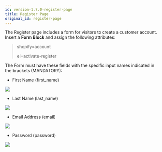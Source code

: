 ```yaml
---
id: version-1.7.0-register-page
title: Register Page
original_id: register-page
---
```


The Register page includes a form for visitors to create a customer account.
Insert a **Form Block** and assign the following attributes:

> shopify=account
>
> el=activate-register

The Form must have these fields with the specific input names indicated in the brackets (MANDATORY):

- First Name (first_name)

![](assets/register.png)

- Last Name (last_name)

![](assets/register1.png)

- Email Address (email)

![](assets/register2.png)

- Password (password)

![](assets/register4.png)